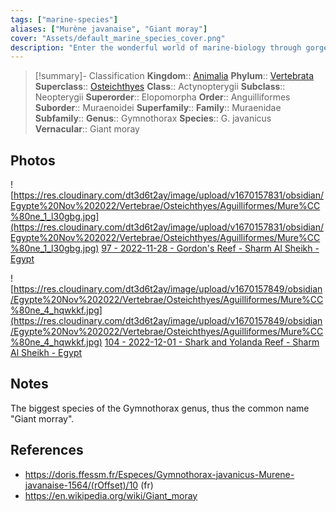 ```yaml
---
tags: ["marine-species"]
aliases: ["Murène javanaise", "Giant moray"]
cover: "Assets/default_marine_species_cover.png"
description: "Enter the wonderful world of marine-biology through gorgeous underwater pictures of marine animals. Anguilliformes fish are those impressive moray and eels."
---
```

> [!summary]- Classification
**Kingdom**:: [Animalia](Animalia.md)
**Phylum**:: [Vertebrata](Vertebrata.md)
**Superclass**:: [Osteichthyes](Osteichthyes.md)
**Class**:: Actynopterygii
**Subclass**:: Neopterygii
**Superorder**:: Elopomorpha
**Order**:: Anguilliformes
**Suborder**:: Muraenoidei
**Superfamily**::
**Family**:: Muraenidae 
**Subfamily**::
**Genus**:: Gymnothorax 
**Species**:: G. javanicus
**Vernacular**:: Giant moray

## Photos
![https://res.cloudinary.com/dt3d6t2ay/image/upload/v1670157831/obsidian/Egypte%20Nov%202022/Vertebrae/Osteichthyes/Aguilliformes/Mure%CC%80ne_1_l30gbg.jpg](https://res.cloudinary.com/dt3d6t2ay/image/upload/v1670157831/obsidian/Egypte%20Nov%202022/Vertebrae/Osteichthyes/Aguilliformes/Mure%CC%80ne_1_l30gbg.jpg)
[97 - 2022-11-28 - Gordon's Reef - Sharm Al Sheikh - Egypt](97%20-%202022-11-28%20-%20Gordon's%20Reef%20-%20Sharm%20Al%20Sheikh%20-%20Egypt.md)

![https://res.cloudinary.com/dt3d6t2ay/image/upload/v1670157849/obsidian/Egypte%20Nov%202022/Vertebrae/Osteichthyes/Aguilliformes/Mure%CC%80ne_4_hqwkkf.jpg](https://res.cloudinary.com/dt3d6t2ay/image/upload/v1670157849/obsidian/Egypte%20Nov%202022/Vertebrae/Osteichthyes/Aguilliformes/Mure%CC%80ne_4_hqwkkf.jpg)
[104 - 2022-12-01 - Shark and Yolanda Reef - Sharm Al Sheikh - Egypt](104%20-%202022-12-01%20-%20Shark%20and%20Yolanda%20Reef%20-%20Sharm%20Al%20Sheikh%20-%20Egypt.md)

## Notes
The biggest species of the Gymnothorax genus, thus the common name "Giant morray". 

## References
- https://doris.ffessm.fr/Especes/Gymnothorax-javanicus-Murene-javanaise-1564/(rOffset)/10 (fr)
- https://en.wikipedia.org/wiki/Giant_moray